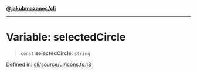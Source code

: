 [**@jakubmazanec/cli**](../../../../README.md)

---

# Variable: selectedCircle

> `const` **selectedCircle**: `string`

Defined in:
[cli/source/ui/icons.ts:13](https://github.com/jakubmazanec/tools/blob/acfa246dbb1035f65efb7fa114167a3cbefca108/packages/cli/source/ui/icons.ts#L13)
